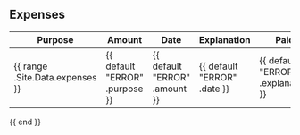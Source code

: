
## Expenses


| Purpose | Amount | Date | Explanation |Paid |
|---|---|---|---|---|
{{ range .Site.Data.expenses }}| {{ default "ERROR" .purpose }} | {{ default "ERROR" .amount }} | {{ default "ERROR" .date }} | {{ default "ERROR" .explanation }} | {{ if eq .paid true }} :thumbsup: {{ else if eq .paid false }} :x: {{ else }} ERROR {{ end }}
{{ end }}